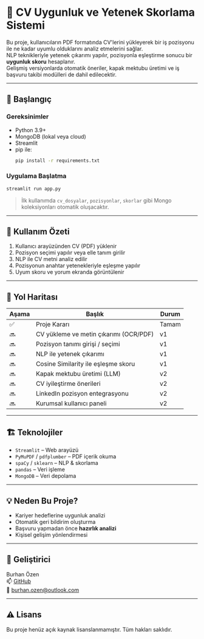 # 📄 CV Uygunluk ve Yetenek Skorlama Sistemi

Bu proje, kullanıcıların PDF formatında CV'lerini yükleyerek bir iş pozisyonu ile ne kadar uyumlu olduklarını analiz etmelerini sağlar.  
NLP teknikleriyle yetenek çıkarımı yapılır, pozisyonla eşleştirme sonucu bir **uygunluk skoru** hesaplanır.  
Gelişmiş versiyonlarda otomatik öneriler, kapak mektubu üretimi ve iş başvuru takibi modülleri de dahil edilecektir.

---

## 🚀 Başlangıç

### Gereksinimler

- Python 3.9+
- MongoDB (lokal veya cloud)
- Streamlit
- pip ile:
  ```bash
  pip install -r requirements.txt
  ```

### Uygulama Başlatma

```bash
streamlit run app.py
```

> İlk kullanımda `cv_dosyalar`, `pozisyonlar`, `skorlar` gibi Mongo koleksiyonları otomatik oluşacaktır.

---

## 🧠 Kullanım Özeti

1. Kullanıcı arayüzünden CV (PDF) yüklenir  
2. Pozisyon seçimi yapılır veya elle tanım girilir  
3. NLP ile CV metni analiz edilir  
4. Pozisyonun anahtar yetenekleriyle eşleşme yapılır  
5. Uyum skoru ve yorum ekranda görüntülenir  

---

## 🧭 Yol Haritası

| Aşama | Başlık                                 | Durum     |
|-------|----------------------------------------|-----------|
| ✅    | Proje Kararı                           | Tamam    |
| 🔜    | CV yükleme ve metin çıkarımı (OCR/PDF) | v1       |
| 🔜    | Pozisyon tanımı girişi / seçimi        | v1       |
| 🔜    | NLP ile yetenek çıkarımı               | v1       |
| 🔜    | Cosine Similarity ile eşleşme skoru    | v1       |
| 🔜    | Kapak mektubu üretimi (LLM)            | v2       |
| 🔜    | CV iyileştirme önerileri               | v2       |
| 🔜    | LinkedIn pozisyon entegrasyonu         | v2       |
| 🔜    | Kurumsal kullanıcı paneli              | v2       |

---

## 🏗️ Teknolojiler

- `Streamlit` – Web arayüzü
- `PyMuPDF` / `pdfplumber` – PDF içerik okuma
- `spaCy` / `sklearn` – NLP & skorlama
- `pandas` – Veri işleme
- `MongoDB` – Veri depolama

---

## 💡 Neden Bu Proje?

- Kariyer hedeflerine uygunluk analizi
- Otomatik geri bildirim oluşturma
- Başvuru yapmadan önce **hazırlık analizi**
- Kişisel gelişim yönlendirmesi

---

## 🧩 Geliştirici

Burhan Özen  
📫 [GitHub](https://github.com/burhanozen29)  
📧 burhan.ozen@outlook.com

---

## ⚠️ Lisans

Bu proje henüz açık kaynak lisanslanmamıştır. Tüm hakları saklıdır.
